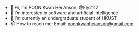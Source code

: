 - 👋 Hi, I’m POON Kwan Hei Anson, @Ely2112
- 👀 I’m interested in software and artificial intelligence
- 🌱 I’m currently an undergraduate student of HKUST
- 📫 How to reach me: Email: poonkwanheianson@gmail.com

<!---
Ely2112/Ely2112 is a ✨ special ✨ repository because its `README.md` (this file) appears on your GitHub profile.
You can click the Preview link to take a look at your changes.
--->
